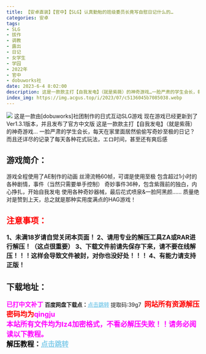 ```yaml
---
title: 【安卓直装】【官中】【SLG】认真勤勉的班级委员长竟写自慰日记什么的…
categories: 安卓
tags:
- SLG
- 拔作
- 调教
- 露出
- 日记
- 女学生
- 学园
- 2022年
- 官中
- dobuworks社
date: 2023-6-4 8:02:00
description: 这是一款款主打【自我发电】（就是紫薇）的神奇游戏…一脸严肃的学生会长，每天在家里面居然偷偷写奇妙至极的日记？而且还详尽的记录了每天各种花式玩法，エロ时间，甚至还有爽后感
index_img: https://img.acgus.top/i/2023/07/c5136045b7085038.webp
---
```

![](https://img.acgus.top/i/2023/07/c5136045b7085038.webp)
这是一款由[dobuworks]社团制作的日式互动SLG游戏
现在游戏已经更新到了Ver1.3.1版本，并且发布了官方中文版
这是一款款主打【自我发电】（就是紫薇）的神奇游戏…
一脸严肃的学生会长，每天在家里面居然偷偷写奇妙至极的日记？
而且还详尽的记录了每天各种花式玩法，エロ时间，甚至还有爽后感

## 游戏简介：
游戏全程使用了AE制作的动画
丝滑流畅60帧，可谓是使用至极
包含超过1小时的各种剧情，事件（当然只需要单手控制）
奇妙事件36种，包含紫薇前的独白，内心挣扎，开始自我发电
使用各种奇妙器械，最后花式喷泉&一脸阿黑颜……
质量绝对是赞到上天，总之就是那种实用度满点的HAG游戏！
<br>





## <font color=#FF0000 >注意事项：</font>
<font size=3><b>1、未满18岁请自觉关闭本页面！
2、请用专业的解压工具ZA或RAR进行解压！（这点很重要）
3、下载文件前请先保存下来，请不要在线解压！！！这样会导致文件被封，对你也没好处！！！
4、有能力请支持正版！</b></font>

## 下载地址：
<font color=#FF00FF size=3><b>已打中文补丁</b></font>
<b>百度网盘下载点：</b><a href="https://pan.baidu.com/s/1O3b7JAi3tUqQZrTrONWj_Q?pwd=39g7" style="color: #87CEEB;"><b>点击跳转</b></a> 提取码:39g7
<a style="padding: 0" href="https://post.qingju.org/AD/"><img style="max-width:100%" src="https://img.acgus.top/i/2024/07/478f689b8021d8d499ab43d21acf137a.gif" alt=""></a>
<b><font color=#FF0000 size=4>网站所有资源解压密码均为</b></font><b><font color=#FF00FF size=4>qingju</font><font color=#FF0000 ></font></b><br><b><font color=#FF00FF size=4>本站所有文件均为lz4加密格式，不看必解压失败！！请务必阅读以下教程。</b></font><br><b><font color=#000 size=4>解压教程：</b><a href="https://post.qingju.org/tutorial/000/" style="color: #87CEEB;"><b>点击跳转</b></a>